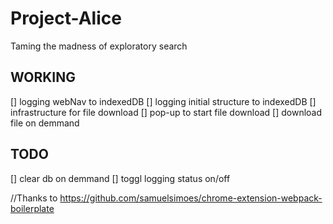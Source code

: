 # Project-Alice
Taming the madness of exploratory search


## WORKING
[] logging webNav to indexedDB
[] logging initial structure to indexedDB
[] infrastructure for file download
[] pop-up to start file download
[] download file on demmand


## TODO
[] clear db on demmand
[] toggl logging status on/off


//Thanks to
https://github.com/samuelsimoes/chrome-extension-webpack-boilerplate
